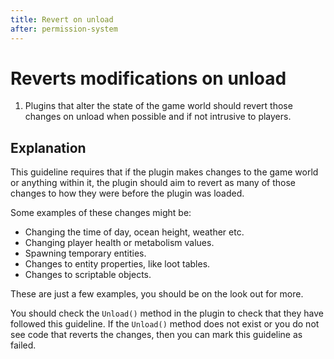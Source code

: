 ```yaml
---
title: Revert on unload
after: permission-system
---
```


# Reverts modifications on unload

1. Plugins that alter the state of the game world should revert those changes on unload when possible and if not intrusive to players.

## Explanation

This guideline requires that if the plugin makes changes to the game world or anything within it, the plugin should aim to revert as many of those changes to how they were before the plugin was loaded.

Some examples of these changes might be:
- Changing the time of day, ocean height, weather etc.
- Changing player health or metabolism values.
- Spawning temporary entities.
- Changes to entity properties, like loot tables.
- Changes to scriptable objects.

These are just a few examples, you should be on the look out for more.

You should check the `Unload()` method in the plugin to check that they have followed this guideline. If the `Unload()` method does not exist or you do not see code that reverts the changes, then you can mark this guideline as failed.
